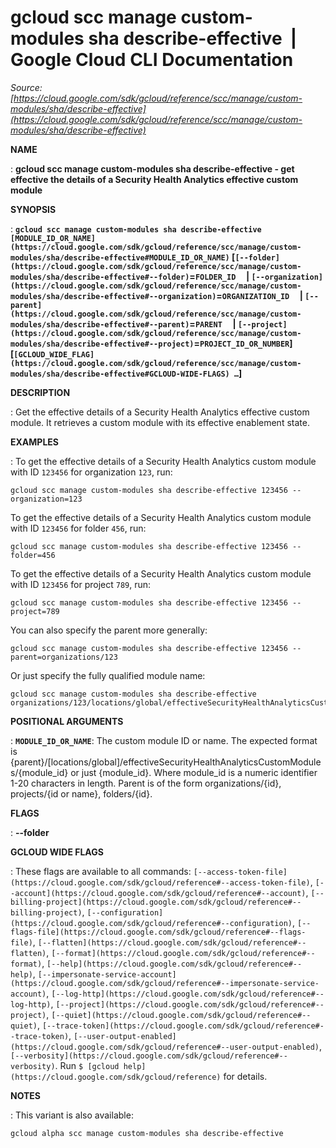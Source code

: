 # gcloud scc manage custom-modules sha describe-effective  |  Google Cloud CLI Documentation

*Source: [https://cloud.google.com/sdk/gcloud/reference/scc/manage/custom-modules/sha/describe-effective](https://cloud.google.com/sdk/gcloud/reference/scc/manage/custom-modules/sha/describe-effective)*

**NAME**

: **gcloud scc manage custom-modules sha describe-effective - get effective the details of a Security Health Analytics effective custom module**

**SYNOPSIS**

: **`gcloud scc manage custom-modules sha describe-effective` `[MODULE_ID_OR_NAME](https://cloud.google.com/sdk/gcloud/reference/scc/manage/custom-modules/sha/describe-effective#MODULE_ID_OR_NAME)` [`[--folder](https://cloud.google.com/sdk/gcloud/reference/scc/manage/custom-modules/sha/describe-effective#--folder)`=`FOLDER_ID`     | `[--organization](https://cloud.google.com/sdk/gcloud/reference/scc/manage/custom-modules/sha/describe-effective#--organization)`=`ORGANIZATION_ID`     | `[--parent](https://cloud.google.com/sdk/gcloud/reference/scc/manage/custom-modules/sha/describe-effective#--parent)`=`PARENT`     | `[--project](https://cloud.google.com/sdk/gcloud/reference/scc/manage/custom-modules/sha/describe-effective#--project)`=`PROJECT_ID_OR_NUMBER`] [`[GCLOUD_WIDE_FLAG](https://cloud.google.com/sdk/gcloud/reference/scc/manage/custom-modules/sha/describe-effective#GCLOUD-WIDE-FLAGS) …`]**

**DESCRIPTION**

: Get the effective details of a Security Health Analytics effective custom
module. It retrieves a custom module with its effective enablement state.

**EXAMPLES**

: To get the effective details of a Security Health Analytics custom module with
ID `123456` for organization `123`, run:

```
gcloud scc manage custom-modules sha describe-effective 123456 --organization=123
```

To get the effective details of a Security Health Analytics custom module with
ID `123456` for folder `456`, run:

```
gcloud scc manage custom-modules sha describe-effective 123456 --folder=456
```

To get the effective details of a Security Health Analytics custom module with
ID `123456` for project `789`, run:

```
gcloud scc manage custom-modules sha describe-effective 123456 --project=789
```

You can also specify the parent more generally:

```
gcloud scc manage custom-modules sha describe-effective 123456 --parent=organizations/123
```

Or just specify the fully qualified module name:

```
gcloud scc manage custom-modules sha describe-effective organizations/123/locations/global/effectiveSecurityHealthAnalyticsCustomModules/123456
```

**POSITIONAL ARGUMENTS**

: **`MODULE_ID_OR_NAME`**:
The custom module ID or name. The expected format is
{parent}/[locations/global]/effectiveSecurityHealthAnalyticsCustomModules/{module_id}
or just {module_id}. Where module_id is a numeric identifier 1-20 characters in
length. Parent is of the form organizations/{id}, projects/{id or name},
folders/{id}.

**FLAGS**

: **--folder**

**GCLOUD WIDE FLAGS**

: These flags are available to all commands: `[--access-token-file](https://cloud.google.com/sdk/gcloud/reference#--access-token-file)`,
`[--account](https://cloud.google.com/sdk/gcloud/reference#--account)`, `[--billing-project](https://cloud.google.com/sdk/gcloud/reference#--billing-project)`,
`[--configuration](https://cloud.google.com/sdk/gcloud/reference#--configuration)`,
`[--flags-file](https://cloud.google.com/sdk/gcloud/reference#--flags-file)`,
`[--flatten](https://cloud.google.com/sdk/gcloud/reference#--flatten)`, `[--format](https://cloud.google.com/sdk/gcloud/reference#--format)`, `[--help](https://cloud.google.com/sdk/gcloud/reference#--help)`, `[--impersonate-service-account](https://cloud.google.com/sdk/gcloud/reference#--impersonate-service-account)`,
`[--log-http](https://cloud.google.com/sdk/gcloud/reference#--log-http)`,
`[--project](https://cloud.google.com/sdk/gcloud/reference#--project)`, `[--quiet](https://cloud.google.com/sdk/gcloud/reference#--quiet)`, `[--trace-token](https://cloud.google.com/sdk/gcloud/reference#--trace-token)`, `[--user-output-enabled](https://cloud.google.com/sdk/gcloud/reference#--user-output-enabled)`,
`[--verbosity](https://cloud.google.com/sdk/gcloud/reference#--verbosity)`.
Run `$ [gcloud help](https://cloud.google.com/sdk/gcloud/reference)` for details.

**NOTES**

: This variant is also available:

```
gcloud alpha scc manage custom-modules sha describe-effective
```